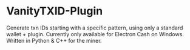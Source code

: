 # VanityTXID-Plugin
Generate txn IDs starting with a specific pattern, using only a standard wallet + plugin. Currently only available for Electron Cash on Windows. Written in Python &amp; C++ for the miner.

